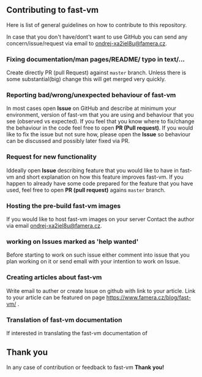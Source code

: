 ## Contributing to fast-vm
Here is list of general guidelines on how to contribute to this repository.

In case that you don't have/dont't want to use GitHub you can send any concern/issue/request via email to ondrej-xa2iel8u@famera.cz.

### Fixing documentation/man pages/README/ typo in text/...
Create directly PR (pull Request) against `master` branch. Unless there is some substantial(big) change this will get merged very quickly.

### Reporting bad/wrong/unexpected behaviour of fast-vm
In most cases open **Issue** on GitHub and describe at minimum your environment, version of fast-vm that you are using and behaviour that you see (observed vs expected).
If you feel that you know where to fix/change the behaviour in the code feel free to open **PR (Pull request)**.
If you would like to fix the issue but not sure how, please open the **Issue** so behaviour can be discussed and possibly later fixed via PR.

### Request for new functionality
Iddeally open **Issue** describing feature that you would like to have in fast-vm and short explanation on how this feature improves fast-vm.
If you happen to already have some code prepared for the feature that you have used, feel free to open **PR (pull request)** agains `master` branch.

### Hosting the pre-build fast-vm images
If you would like to host fast-vm images on your server Contact the author via email ondrej-xa2iel8u@famera.cz. 

### working on Issues marked as 'help wanted'
Before starting to work on such issue either comment into issue that you plan working on it or send emall with your intention to work on Issue.

### Creating articles about fast-vm
Write email to auther or create Issue on github with link to your article. Link to your article can be featured on page https://www.famera.cz/blog/fast-vm/ .

### Translation of fast-vm documentation
If interested in translating the fast-vm documentation of 


## Thank you
In any case of contribution or feedback to fast-vm **Thank you!**
